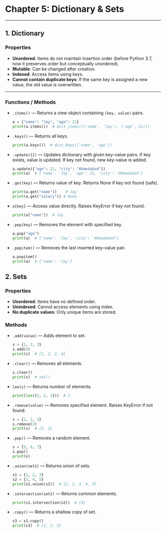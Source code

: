 # Chapter 5: Dictionary & Sets

---

## 1. Dictionary

### Properties
- **Unordered**: Items do not maintain insertion order (before Python 3.7, now it preserves order but conceptually unordered).
- **Mutable**: Can be changed after creation.
- **Indexed**: Access items using keys.
- **Cannot contain duplicate keys**: If the same key is assigned a new value, the old value is overwritten.

---

### Functions / Methods

- `.items()` — Returns a view object containing `(key, value)` pairs.
  ```python
  a = {"name": "Jay", "age": 21}
  print(a.items())  # dict_items([('name', 'Jay'), ('age', 21)])
  ```
- `.keys()` — Returns all keys.
  ```python
  print(a.keys())  # dict_keys(['name', 'age'])
  ```
- `.update({})` — Updates dictionary with given key–value pairs.
  If key exists, value is updated. If key not found, new key–value is added.
  ```python
  a.update({"age": 22, "city": "Ahmedabad"})
  print(a)  # {'name': 'Jay', 'age': 22, 'city': 'Ahmedabad'}
  ```
- `.get(key)` — Returns value of key. Returns None if key not found (safe).
  ```python
  print(a.get("name"))    # Jay
  print(a.get("salary")) # None
  ```
- `a[key]` — Access value directly. Raises KeyError if key not found.
  ```python
  print(a["name"])  # Jay
  ```
- `.pop(key)` — Removes the element with specified key.
  ```python
  a.pop("age")
  print(a)  # {'name': 'Jay', 'city': 'Ahmedabad'}
  ```
- `.popitem()` — Removes the last inserted key–value pair.
  ```python
  a.popitem()
  print(a)  # {'name': 'Jay'}
  ```

## 2. Sets

### Properties
- **Unordered**: Items have no defined order.
- **Unindexed**: Cannot access elements using index.
- **No duplicate values**: Only unique items are stored.

### Methods
- `.add(value)` — Adds element to set.
  ```python
  s = {1, 2, 3}
  s.add(4)
  print(s)  # {1, 2, 3, 4}
  ```
- `.clear()` — Removes all elements.
  ```python
  s.clear()
  print(s)  # set()
  ```
- `len(s)` — Returns number of elements.
  ```python
  print(len({1, 2, 3}))  # 3
  ```
- `.remove(value)` — Removes specified element. Raises KeyError if not found.
  ```python
  s = {1, 2, 3}
  s.remove(2)
  print(s)  # {1, 3}
  ```
- `.pop()` — Removes a random element.
  ```python
  s = {5, 6, 7}
  s.pop()
  print(s)
  ```
- `.union(set2)` — Returns union of sets.
  ```python
  s1 = {1, 2, 3}
  s2 = {3, 4, 5}
  print(s1.union(s2))  # {1, 2, 3, 4, 5}
  ```
- `.intersection(set2)` — Returns common elements.
  ```python
  print(s1.intersection(s2))  # {3}
  ```
- `.copy()` — Returns a shallow copy of set.
  ```python
  s3 = s1.copy()
  print(s3)  # {1, 2, 3}
  ```
